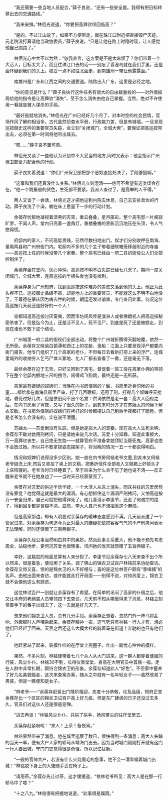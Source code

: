 　　“我还需要一些当地人员配合，”薛子良说，“还有一些安全屋。我得有把目标转移出去的交通路线。”

　　“我来安排。”林佰光说道，“你要把高舜钦带回临高？”

　　“是的。不过江山说了，如果不方便带走，就在珠江口附近把直接毁尸灭迹。元老院没打算请他当政协委员，”薛子良说，“只是让他在路上时隐时现，让人感觉他自己跑路了。”

　　林佰光心中大不以为然：“恕我直言，这方案是不是太麻烦了？你们带着一个大活人，目标太大了。而且往珠江口去的话——别忘了香港岛就在我们手里，还是会怀疑到我们的头上。稳妥一点不如往北面走，到南雄州一带让他露露面。”

　　南雄州是广东和江西之间的交通要道。陆路出入广东，这里是必经之地。

　　“你的意见是什么？”薛子良执行这件任务有很大的自由裁量权的——对外情报局给他的指令是让高舜钦“消失”，至于怎么消失由他自己掌握。当然，绝对不许使用一看就是被人谋杀的手段。

　　“最好是就地消失。”林佰光在广州已经好几个月了，对本时空的社会民情，官场作风了解的相当多。古代虽然侦查水平弱，行政能力差，但是有城墙。一旦发现巡按御史这样的重要官员失踪，会立刻“关闭城门，全城大索”。要保证把高巡按带出去，必须在第一时间将他带出城去。

　　“嗯……”薛子良不置可否。

　　林佰光又谈了一些他认为计划中不大妥当的地方,同时又表示：他会指示广州保卫部全力配合他的行动。

　　薛子良笑着说道：“你们广州保卫部把那个恶奴直接处决了，手段够狠啊。”

　　“这事和我们还真没什么关系。”林佰光立刻澄清——他可不希望有这类误会存在，“他一个跳蚤般的货色，生死都不要紧。我派人查过了，是高举的人干得。”

　　两人又谈了一会话，林佰光这才把他送到内院去休息，自己去安排具体的行动。薛子良洗了个澡，躺在床上思量下一步的行动计划。

　　余葆存忧郁地凝视着漆黑的天空，重云叠叠，星月匿彩。整个高宅邸一片阒寂旷寥，不闻人声。堂内只亮着一盏角灯，重楼叠檐的黑影沉沉地压在头顶，令人气憋得慌。

　　府邸内的家人，不问高低贵贱，已然尽数扫地出门。奴才们分别收押在南海、番禺两县和广州府衙门内。宅邸内不多的几个主子带着细软箱笼移居附近的寺庙——高巡按上任的时候没带几个家眷。整个高宅已经由一府二县的衙役公人们全部控制住了。

　　余葆存坐在堂内，忧心忡忡。高巡按不明不白失踪已经七八天了。期间一度关闭城门，全城大索，连高巡按的半根头发也没有找到。

　　余葆存身为广州知府，找到高巡按这件难办的差使又落到他的头上。他正为此头疼不已。巡按御史品级不高，却是地方上的重要官员，不能就这么不明不白地没了。王尊德在肇庆因为病去世的时候，朝廷还发过谕旨，专门查问此事。何况这位高巡按几天前还是好好的一个人！

　　谁都知道高巡按讨厌蛮夷，因而市坊间风传是澳洲人或者佛朗机人把高巡按秘密杀害了。但是迄今为止，还是活不见人，死不见尸。到底是死了还是被掳走，到现在谁也不敢下这个结论。

　　广州城里一府二县的衙役们全部出动，将整个广州城折腾得天翻地覆，依然一无所获。余葆存又晓谕白鹅潭和西江上的花艇、渔船：江面上只要发现浮尸都要向衙门报告，他专门组织了几个高家的老仆，不但每日去看新打捞上来的浮尸，连城里城外的收纳穷人乞丐尸体义冢地、化人厂都去查看了一番，还是毫无下落。

　　最终余葆存迫于无奈，只好又回到了高宅，督促着一班工役在高家仆佣的带领下在整个宅邸内掘地三尺的搜寻，闹得鸡飞狗跳，最终还是一无所获。

　　高家最有嫌疑的奴婢们：当晚在内书房值宿的丫鬟，书房里近身伺候的书童……都给拿在南海县衙里严审，打了几百鞭板，还用了刑，打得几个奴婢呼天抢地，昏死过好几次，但是依旧问不出个名堂：供词依然是老一套：高大人回府之后，在内书房用了宵夜，又写了很久的折子。到亥末时分方才在苏姨太的伺候下解衣安歇。在书房外值宿的奴婢们在拷打的时候都招认自己到后半夜都打了瞌睡。但是老爷怎么会没有的，实在说不清楚。

　　苏姨太——苏爱倒没有失踪，但是她是高大人的宠妾。现在高大人生死未明，余葆存不敢对她用刑拷问，只是请她来说几次话。苏爱十分知趣，知道此事极大，万一高舜钦丧生，自己绝无生路——就算官府不准备拿她顶缸当替死鬼，高家也绝不会放过她。所以并不敢拿捏姿态摆架子，将当晚的情况一五一十都说得明白。

　　情况和奴婢们说得没多少区别。她一直在内书房伺候老爷文墨,到亥末又伺候老爷盥洗上床,然后又收拾了桌上的文稿，把奏折信件全部收入文稿箱上好锁头才上床陪寝的。老爷当时已经睡着了。至于后来为什么会不见了她也说不清——反正醒来老爷就不在她身边了——当时天已经蒙蒙亮了。

　　余葆存对苏爱的供述半信半疑，一个大活人从床上消失，同床共枕的苏爱居然没有察觉？他觉得这就是最大的漏洞。有心想抓住这个漏洞严刑拷问，又怕高巡按万一安全归来，自己可就把他得罪死了。他几番请示李逢节，还走了何诚宗的路子，得到回复都是含糊不清。显然，李大人自己也不想招惹这个麻烦。

　　但是高家那边，却有人明显对余葆存的暧昧态度感到不满。几天前派遣了一个管家过来，对余葆存为何迄今为止对最大的嫌疑犯依然客客气气的不严刑拷问表示无法理解。同时还馈赠了三百两银子。

　　余葆存久经公事当然明白其中的奥妙。然而此事关系重大，他不能不预先考虑周全，站稳地步，更何况苏爱也很晓事，讯问她的当天就馈赠了五百两银子。

　　幸好，这尴尬的局面总算有人来分担了。李逢节见余葆存七八天来查不出个所以然来，很是着急，便动用了关系，调了佛山的锦衣卫试百户林铭前来协助查访。余葆存又惊又喜，惊的是锦衣卫的人不好相与；喜的是这位林百户颇有“善缉捕”的名声。由他出面来查访，或许能就此打开局面——别得不说，对待苏爱上，锦衣卫就不会像他这么有顾虑。

　　这位林试百户一到就让余葆存有了希望。在简单的讯问了高家的仆佣之后，他又让本府的老缉盗人员带领四下去查访。几天前不知从哪里得来了消息，林铭立刻带着手下的番子出城去了，这一去就是好几天了。

　　想来他们锦衣卫人员，总有几分手段。余葆存正想着，忽然门外一阵马蹄乱响，外面顿时人声嘈杂起来。余葆存精神一振，这气势只有林铭一行人才有，想必他们已经赶了回来。天黑之后还这么大模大样的骑着马在街道上奔驰的也只有他们了。

　　他赶紧站了起来，装模作样的在厅堂上兜圈子，作出一副忧心忡忡的模样。

　　果然，不多片刻，林铭便带着七八个从人从大门进来。这一群人都穿着便服的行装，风尘仆仆。林铭30不到，长得仪表堂堂，身高在大明官员中首屈一指。走在人群中非常扎眼，颇符合锦衣卫的形象。余葆存知道此人“好色”。不但家中蓄养了好几名美貌姬妾，这次来查案办案，随从之中就有一名年轻女子——虽然改易了男装，但是一瞧便知是女子。

　　“林老爷——”余葆存赶紧出门降阶相迎，态度十分恭敬，论及品级，知府正堂余葆存比一个区区的锦衣卫试百户高上好几级，但是东厂肆虐的日子还没过去多久，官员们对这伙人还是很是忌惮。

　　“进去再谈！”林铭风尘仆仆，只拱了拱手，扬风带尘的往厅堂里去。

　　余葆存赶紧吩咐：“来人！上茶！备夜宵。”

　　林铭果然带来了消息。他在城里巡察了数日，很快得到一条消息：高大人失踪的当天一早，便有大户人家的轿马从靖海门出去。因为当时城门刚刚打开就有这门一行人要出城，守门门吏觉得很是奇怪，所以记忆犹新。

　　“一般的官绅大户，若没有什么火烧眉毛的急事，绝不会一清早候着城门出城！”林铭脱下身上的大氅随手丢在椅子上。

　　“请用茶。”余葆存先让过茶，这才缓缓道，“依林老爷所见：高大人是在那一行轿马中了喽？”

　　“十之八九。”林铭很有把握地说道，“此事很是蹊跷。”
